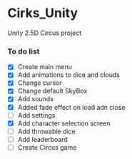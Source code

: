 # Cirks_Unity
Unity 2.5D Circus project

### To do list
- [X] Create main menu
- [X] Add animations to dice and clouds
- [X] Change cursor
- [X] Change default SkyBox
- [X] Add sounds
- [X] Added fade effect on load adn close
- [ ] Add settings
- [X] Add character selection screen
- [ ] Add throwable dice
- [ ] Add leaderboard
- [ ] Create Circus game
